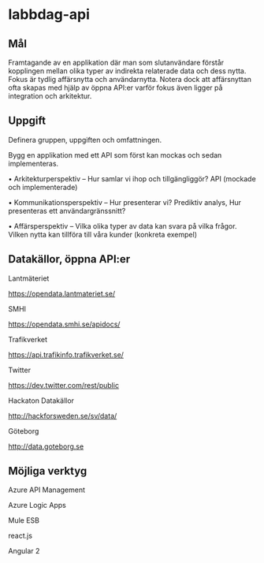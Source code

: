 # labbdag-api

## Mål

Framtagande av en applikation där man som slutanvändare förstår kopplingen mellan olika typer av indirekta relaterade data och dess nytta. Fokus är tydlig affärsnytta och användarnytta. Notera dock att affärsnyttan ofta skapas med hjälp av öppna API:er varför fokus även ligger på integration och arkitektur. 	

## Uppgift

Definera gruppen, uppgiften och omfattningen.

Bygg en applikation med ett API som först kan mockas och sedan implementeras.

•	Arkitekturperspektiv – 
Hur samlar vi ihop och tillgängliggör? 
API (mockade och implementerade)

•	Kommunikationsperspektiv – 
Hur presenterar vi? 
Prediktiv analys, 
Hur presenteras ett användargränssnitt? 

•	Affärsperspektiv – 
Vilka olika typer av data kan svara på vilka frågor. 
Vilken nytta kan tillföra till våra kunder (konkreta exempel)

## Datakällor, öppna API:er
Lantmäteriet

https://opendata.lantmateriet.se/


SMHI

https://opendata.smhi.se/apidocs/


Trafikverket

https://api.trafikinfo.trafikverket.se/


Twitter

https://dev.twitter.com/rest/public

Hackaton Datakällor

http://hackforsweden.se/sv/data/


Göteborg

http://data.goteborg.se

## Möjliga verktyg

Azure API Management 

Azure Logic Apps 

Mule ESB

react.js 

Angular 2
